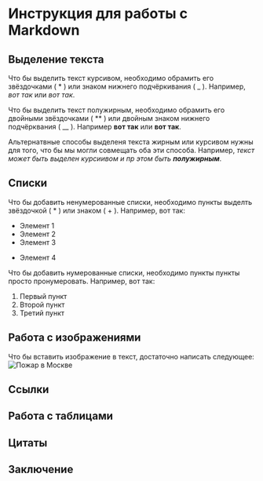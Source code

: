 # Инструкция для работы с Markdown

## Выделение текста

Что бы выделить текст курсивом, необходимо обрамить его звёздочками ( * ) или знаком нижнего подчёркивания ( _ ). Например, *вот так* или _вот так_.

Что бы выделить текст полужирным, необходимо обрамить его двойными звёздочками ( ** ) или двойным знаком нижнего подчёрквания ( __ ). Например **вот так** или __вот так__.

Альтернатвные способы выделеня текста жирным или курсивом нужны для того, что бы мы могли совмещать оба эти способа. Например, _текст может быть выделен курсиивом и пр этом быть **полужирным**_.

## Списки

Что бы добавить ненумерованные списки, необходимо пункты выделть звёздочкой ( * ) или знаком ( + ).
Например, вот так:

* Элемент 1
* Элемент 2
* Элемент 3
+ Элемент 4

Что бы добавить нумерованные списки, необходимо пункты пункты просто пронумеровать.
Например, вот так:
1. Первый пункт
2. Второй пункт
3. Третий пункт

## Работа с изображениями

Что бы вставить изображение в текст, достаточно написать следующее:
![Пожар в Москве](Slon.jpg)

## Ссылки

## Работа с таблицами

## Цитаты

## Заключение